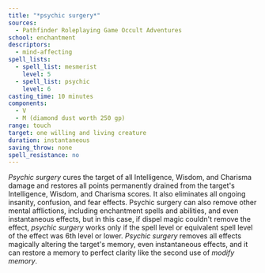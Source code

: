 ```yaml
---
title: "*psychic surgery*"
sources:
  - Pathfinder Roleplaying Game Occult Adventures
school: enchantment
descriptors:
  - mind-affecting
spell_lists:
  - spell_list: mesmerist
    level: 5
  - spell_list: psychic
    level: 6
casting_time: 10 minutes
components:
  - V
  - M (diamond dust worth 250 gp)
range: touch
target: one willing and living creature
duration: instantaneous
saving_throw: none
spell_resistance: no
---
```


*Psychic surgery* cures the target of all Intelligence, Wisdom, and Charisma damage and restores all points permanently drained from the target's Intelligence, Wisdom, and Charisma scores. It also eliminates all ongoing insanity, confusion, and fear effects. Psychic surgery can also remove other mental afflictions, including enchantment spells and abilities, and even instantaneous effects, but in this case, if dispel magic couldn't remove the effect, *psychic surgery* works only if the spell level or equivalent spell level of the effect was 6th level or lower. *Psychic surgery* removes all effects magically altering the target's memory, even instantaneous effects, and it can restore a memory to perfect clarity like the second use of *modify memory*.
